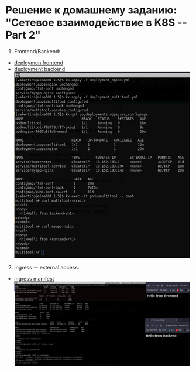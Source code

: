 # Решение к домашнему заданию: "Сетевое взаимодействие в K8S -- Part 2"
1. Frontend/Backend:
- [deploymen frontend](./deployment_nginx.yml)
- [deployment backend](./deployment_multitool.yml)\
![deployment](./screenshots/deployment_connection.png)
2. Ingress -- external access:
- [ingress manifest](ingress.yml)
![external-access](./screenshots/ingress_connection.png)